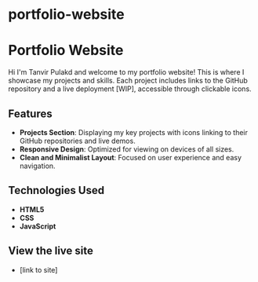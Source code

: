 # portfolio-website

# Portfolio Website

Hi I'm Tanvir Pulakd and welcome to my portfolio website! This is where I showcase my projects and skills. Each project includes links to the GitHub repository and a live deployment [WIP], accessible through clickable icons.

## Features

- **Projects Section**: Displaying my key projects with icons linking to their GitHub repositories and live demos.
- **Responsive Design**: Optimized for viewing on devices of all sizes.
- **Clean and Minimalist Layout**: Focused on user experience and easy navigation.

## Technologies Used

- **HTML5**
- **CSS**
- **JavaScript**

## View the live site

- [link to site]
